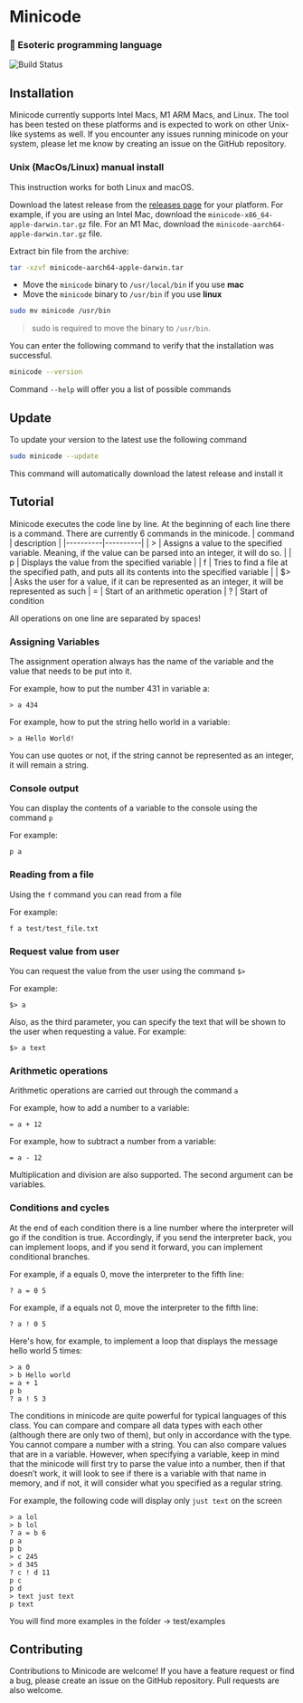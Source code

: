 # Minicode
### 👹 Esoteric programming language

![Build Status](https://github.com/leonovk/minicode/actions/workflows/ci.yml/badge.svg)

## Installation

Minicode currently supports Intel Macs, M1 ARM Macs, and Linux. The tool has been tested on these platforms and is expected to work on other Unix-like systems as well. If you encounter any issues running minicode on your system, please let me know by creating an issue on the GitHub repository.

### Unix (MacOs/Linux) manual install

This instruction works for both Linux and macOS.

Download the latest release from the [releases page](https://github.com/leonovk/minicode/releases) for your platform. For example, if you are using an Intel Mac, download the `minicode-x86_64-apple-darwin.tar.gz` file. For an M1 Mac, download the `minicode-aarch64-apple-darwin.tar.gz` file.

Extract bin file from the archive:

```bash
tar -xzvf minicode-aarch64-apple-darwin.tar
```

- Move the `minicode` binary to `/usr/local/bin` if you use **mac**
- Move the `minicode` binary to `/usr/bin` if you use **linux**
  
```bash
sudo mv minicode /usr/bin
```
> sudo is required to move the binary to `/usr/bin`.

You can enter the following command to verify that the installation was successful.

```bash
minicode --version
```

Command `--help` will offer you a list of possible commands

## Update

To update your version to the latest use the following command

```bash
sudo minicode --update
```
This command will automatically download the latest release and install it

## Tutorial

Minicode executes the code line by line. At the beginning of each line there is a command. There are currently 6 commands in the minicode.
| command | description |
|----------|----------|
| >    | Assigns a value to the specified variable. Meaning, if the value can be parsed into an integer, it will do so.   |
| p    | Displays the value from the specified variable   |
| f    | Tries to find a file at the specified path, and puts all its contents into the specified variable  |
| $>   | Asks the user for a value, if it can be represented as an integer, it will be represented as such
| =    | Start of an arithmetic operation
| ?    | Start of condition

All operations on one line are separated by spaces!

### Assigning Variables

The assignment operation always has the name of the variable and the value that needs to be put into it.

For example, how to put the number 431 in variable a:
```
> a 434
```
For example, how to put the string hello world in a variable:
```
> a Hello World!
```
You can use quotes or not, if the string cannot be represented as an integer, it will remain a string.

### Console output

You can display the contents of a variable to the console using the command `p`

For example:
```
p a
```
### Reading from a file

Using the `f` command you can read from a file

For example:
```
f a test/test_file.txt
```

### Request value from user

You can request the value from the user using the command `$>`

For example:
```
$> a
```

Also, as the third parameter, you can specify the text that will be shown to the user when requesting a value. For example:

```
$> a text
```

### Arithmetic operations

Arithmetic operations are carried out through the command `a`

For example, how to add a number to a variable:
```
= a + 12
```
For example, how to subtract a number from a variable:
```
= a - 12
```

Multiplication and division are also supported. The second argument can be variables.

### Conditions and cycles

At the end of each condition there is a line number where the interpreter will go if the condition is true. Accordingly, if you send the interpreter back, you can implement loops, and if you send it forward, you can implement conditional branches.

For example, if a equals 0, move the interpreter to the fifth line:
```
? a = 0 5
```
For example, if a equals not 0, move the interpreter to the fifth line:
```
? a ! 0 5
```

Here's how, for example, to implement a loop that displays the message hello world 5 times:

```
> a 0
> b Hello world
= a + 1
p b
? a ! 5 3
```
The conditions in minicode are quite powerful for typical languages of this class. You can compare and compare all data types with each other (although there are only two of them), but only in accordance with the type. You cannot compare a number with a string. You can also compare values that are in a variable. However, when specifying a variable, keep in mind that the minicode will first try to parse the value into a number, then if that doesn’t work, it will look to see if there is a variable with that name in memory, and if not, it will consider what you specified as a regular string.

For example, the following code will display only `just text` on the screen

```
> a lol
> b lol
? a = b 6
p a
p b
> c 245
> d 345
? c ! d 11
p c
p d
> text just text
p text
```

You will find more examples in the folder -> test/examples


## Contributing

Contributions to Minicode are welcome! If you have a feature request or find a bug, please create an issue on the GitHub repository. Pull requests are also welcome.
